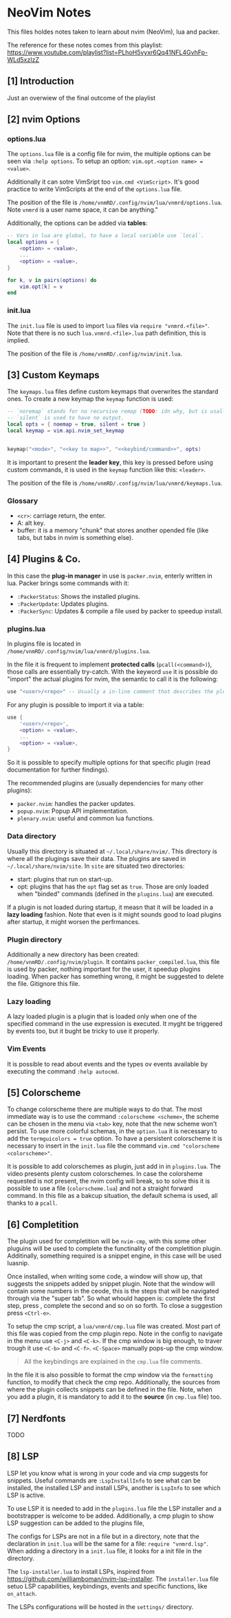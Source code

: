 # NeoVim Notes

This files holdes notes taken to learn about nvim (NeoVim), lua and packer.

The reference for these notes comes from this playlist:
https://www.youtube.com/playlist?list=PLhoH5vyxr6Qq41NFL4GvhFp-WLd5xzIzZ


## [1] Introduction

Just an overwiew of the final outcome of the playlist


## [2] nvim Options

### options.lua

The `options.lua` file is a config file for nvim, the multiple options can be seen via `:help options`.
To setup an option: `vim.opt.<option name> = <value>`.

Additionally it can sotre VimSript too `vim.cmd <VimScript>`.
It's good practice to write VimScripts at the end of the `options.lua` file.

The position of the file is `/home/vnmRD/.config/nvim/lua/vnmrd/options.lua`. 
Note `vnmrd` is a user name space, it can be anything." 

Additionally, the options can be added via **tables**:

```lua
-- Vars in lua are global, to have a local variable use `local`.
local options = {
	<option> = <value>,
	...
	<option> = <value>,
}

for k, v in pairs(options) do
	vim.opt[k] = v
end
```

### init.lua

The `init.lua` file is used to import `lua` files via `require "vnmrd.<file>"`.
Note that there is no such `lua.vnmrd.<file>.lua` path definition, this is implied.

The position of the file is `/home/vnmRD/.config/nvim/init.lua`.


## [3] Custom Keymaps

The `keymaps.lua` files define custom keymaps that overwrites the standard ones. 
To create a new keymap the `keymap` function is used:

```lua
-- `noremap` stands for no recursive remap (TODO: idn why, but is usally used).
-- `silent` is used to have no output. 
local opts = { noemap = true, silent = true } 
local keymap = vim.api.nvim_set_keymap


keymap("<mode>", "<<key to map>>", "<<keybind/command>>", opts)
```

It is important to present the **leader key**, this key is pressed before using custom commands, it is used in the `keymap` function like this: `<leader>`.

The position of the file is `/home/vnmRD/.config/nvim/lua/vnmrd/keymaps.lua`.

### Glossary

- `<cr>`: carriage return, the enter.
- A: alt key.
- buffer: it is a memory "chunk" that stores another opended file (like tabs, but tabs in nvim is something else).


## [4] Plugins & Co.

In this case the **plug-in manager** in use is `packer.nvim`, enterly written in lua.
Packer brings some commands with it:

- `:PackerStatus`: Shows the installed plugins.
- `:PackerUpdate`: Updates plugins.
- `:PackerSync`: Updates & compile a file used by packer to speedup install.


### plugins.lua 
In plugins file is located in `/home/vnmRD/.config/nvim/lua/vnmrd/plugins.lua`.

In the file it is frequent to implement **protected calls** (`pcall(<command>)`), those calls are essentially try-catch.
With the keyword `use` it is possible do "import" the actual plugins for nvim, the semantic to call it is the following:

```lua
use "<user>/<repo>" -- Usually a in-line comment that describes the plugin is added. 
```

For any plugin is possible to import it via a table:

```lua
use {
    '<user>/<repo>',
    <option> = <value>,
    ...
    <option> = <value>,
}
```
So it is possible to specify multiple options for that specific plugin (read documentation for further findings).

The recommended plugins are (usually dependencies for many other plugins):

- `packer.nvim`: handles the packer updates.
- `popup.nvim`: Popup API implementation.
- `plenary.nvim`: useful and common lua functions.

### Data directory

Usually this directory is situated at `~/.local/share/nvim/`.
This directory is where all the plugings save their data.
The plugins are saved in `~/.local/share/nvim/site`.
In `site` are situated two directories:

- start: plugins that run on start-up.
- opt: plugins that has the `opt` flag set as `true`. 
       Those are only loaded when "binded" commands (defined in the `plugins.lua`) are executed. 

If a plugin is not loaded during startup, it measn that it will be loaded in a **lazy loading** fashion.
Note that even is it might sounds good to load plugins after startup, it might worsen the perfrmances.

### Plugin directory

Additionally a new directory has been created: `/home/vnmRD/.config/nvim/plugin`.
It contains `packer_compiled.lua`, this file is used by packer, nothing important for the user, it speedup plugins loading.
When packer has something wrong, it might be suggested to delete the file.
Gitignore this file.

### Lazy loading

A lazy loaded plugin is a plugin that is loaded only when one of the specified command in the use expression is executed.
It myght be triggered by events too, but it bught be tricky to use it properly.

### Vim Events

It is possible to read about events and the types ov events available by executing the command `:help autocmd`.


## [5] Colorscheme

To change colorscheme there are multiple ways to do that.
The most immediate way is to use the command `:colorscheme <scheme>`, the scheme can be chosen in the menu via `<tab>` key, note that the new scheme won't persist.
To use more colorful schemas, in the `option.lua` it is necessary to add the `termguicolors = true` option.
To have a persistent colorscheme it is necessary to insert in the `init.lua` file the command `vim.cmd "colorscheme <colorscheme>"`.

It is possible to add colorschemes as plugin, just add in in `plugins.lua`. The video presents plenty custom colorschemes.
In case the colorsheme requested is not present, the nvim config will break, so to solve this it is possible to use a file (`colorscheme.lua`) and not a straight forward command.
In this file as a bakcup situation, the default schema is used, all thanks to a `pcall`.


## [6] Completition

The plugin used for completition will be `nvim-cmp`, with this some other pluguins will be used to complete the functinality of the completition plugin.
Additinally, something required is a snippet engine, in this case will be used luasnip.

Once installed, when writing some code, a window will show up, that suggests the snippets added by snippet plugin.
Note that the window will contain some numbers in the ceode, this is the steps that will be navigated through via the "super tab".
So what whould happen is: complete the first step, press <tab>, complete the second <tab> and so on so forth.
To close a suggestion press `<Ctrl-e>`.


To setup the cmp script, a `lua/vnmrd/cmp.lua` file was created. 
Most part of this file was copied from the cmp plugin repo.
Note in the config to navigate in the menu use `<C-j>` and `<C-k>`.
If the cmp window is big enough, to traver trough it use `<C-b>` and `<C-f>`.
`<C-Space>` manually pops-up the cmp window.
> All the keybindings are explained in the `cmp.lua` file comments.

In the file it is also possible to format the cmp window via the `formatting` function, to modify that check the cmp repo.
Additionally, the sources from where the plugin collects snippets can be defined in the file.
Note, when you add a plugin, it is mandatory to add it to the **source** (in `cmp.lua` file) too.


## [7] Nerdfonts

TODO

## [8] LSP

LSP let you know what is wrong in your code and via cmp suggests for snippets.
Useful commands are `:LspInstallInfo` to see what can be installed, the installed LSP and install LSPs, another is `LspInfo` to see which LSP is active.


To use LSP it is needed to add in the `plugins.lua` file the LSP installer and a bootstrapper is welcome to be added.
Additionally, a cmp plugin to show LSP suggestion can be added to the plugins file,


The configs for LSPs are not in a file but in a directory, note that the declaration in `init.lua` will be the same for a file: `require "vnmrd.lsp"`.
When adding a directory in a `init.lua` file, it looks for a init file in the directory.

The `lsp-installer.lua` to install LSPs, inspired from https://github.com/williamboman/nvim-lsp-installer.
The `installer.lua` file setuo LSP capabilities, keybindings, events and specific functions, like `on_attach`.

The LSPs configurations will be hosted in the `settings/` directory.
